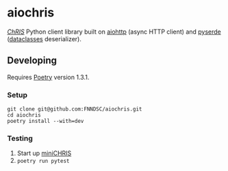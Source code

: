 # aiochris

[_ChRIS_](https://chrisproject.org) Python client library built on
[aiohttp](https://github.com/aio-libs/aiohttp) (async HTTP client) and
[pyserde](https://github.com/yukinarit/pyserde)
([dataclasses](https://docs.python.org/3/library/dataclasses.html) deserializer).

## Developing

Requires [Poetry](https://python-poetry.org/) version 1.3.1.

### Setup

```shell
git clone git@github.com:FNNDSC/aiochris.git
cd aiochris
poetry install --with=dev
```

### Testing

1. Start up [miniCHRIS](https://github.com/FNNDSC/miniChRIS-docker)
2. `poetry run pytest`
